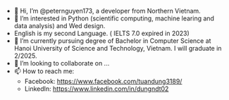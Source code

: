 - 👋 Hi, I’m @peternguyen173, a developer from Northern Vietnam.
- 👀 I’m interested in Python (scientific computing, machine learing and data analysis) and Wed design.
- English is my second Language. ( IELTS 7.0 expired in 2023)
- 🌱 I’m currently pursuing degree of Bachelor in Computer Science at Hanoi University of Science and Technology, Vietnam.
      I will graduate in 2/2025.
- 💞️ I’m looking to collaborate on ...
- 📫 How to reach me:
    - Facebook: https://www.facebook.com/tuandung3189/
    - LinkedIn: https://www.linkedin.com/in/dungndt02

